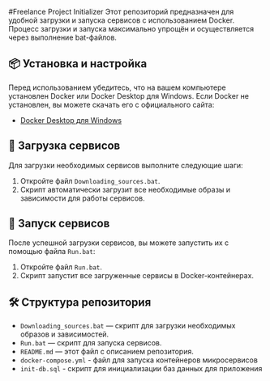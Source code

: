 #Freelance Project Initializer
Этот репозиторий предназначен для удобной загрузки и запуска сервисов с использованием Docker. Процесс загрузки и запуска максимально упрощён и осуществляется через выполнение bat-файлов.

## 📦 Установка и настройка

Перед использованием убедитесь, что на вашем компьютере установлен Docker или Docker Desktop для Windows. Если Docker не установлен, вы можете скачать его с официального сайта:

- [Docker Desktop для Windows](https://www.docker.com/products/docker-desktop)

## 🚀 Загрузка сервисов

Для загрузки необходимых сервисов выполните следующие шаги:

1. Откройте файл `Downloading_sources.bat`.
2. Скрипт автоматически загрузит все необходимые образы и зависимости для работы сервисов.

## 🏃 Запуск сервисов

После успешной загрузки сервисов, вы можете запустить их с помощью файла `Run.bat`:

1. Откройте файл `Run.bat`.
2. Скрипт запустит все загруженные сервисы в Docker-контейнерах.

## 🛠️ Структура репозитория

- `Downloading_sources.bat` — скрипт для загрузки необходимых образов и зависимостей.
- `Run.bat` — скрипт для запуска сервисов.
- `README.md` — этот файл с описанием репозитория.
- `docker-compose.yml` - файл для запуска контейнеров микросервисов
- `init-db.sql` - скрипт для инициализации баз данных для приложения

